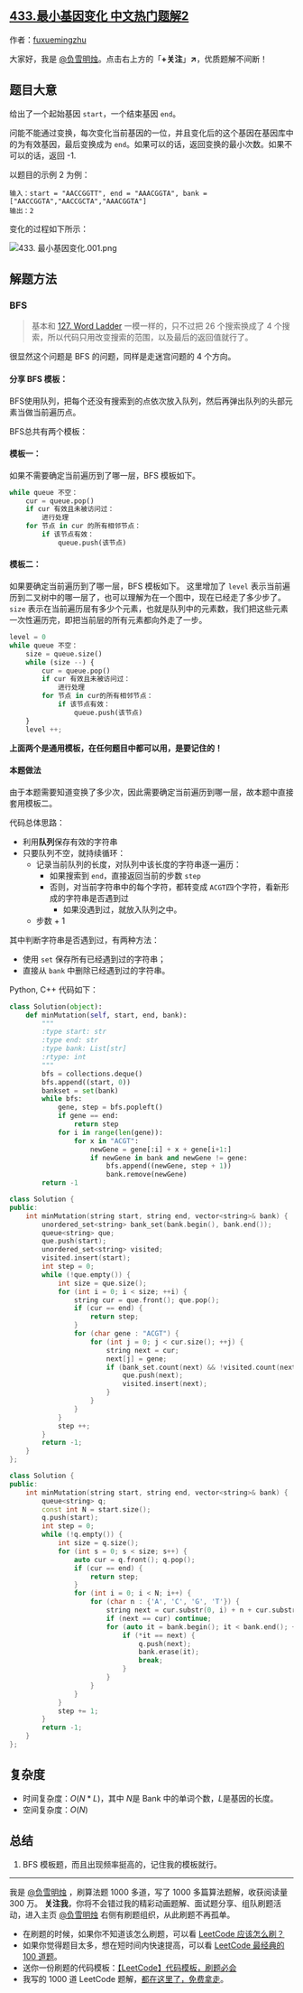 ## [433.最小基因变化 中文热门题解2](https://leetcode.cn/problems/minimum-genetic-mutation/solutions/100000/by-fuxuemingzhu-t1mv)

作者：[fuxuemingzhu](https://leetcode.cn/u/fuxuemingzhu)

大家好，我是 [@负雪明烛](https://leetcode-cn.com/u/fuxuemingzhu/)。点击右上方的「**+关注**」**↗**，优质题解不间断！

## 题目大意

给出了一个起始基因 `start`，一个结束基因 `end`。

问能不能通过变换，每次变化当前基因的一位，并且变化后的这个基因在基因库中的为有效基因，最后变换成为 `end`。如果可以的话，返回变换的最小次数。如果不可以的话，返回 -1.

以题目的示例 2 为例：

    输入：start = "AACCGGTT", end = "AAACGGTA", bank = ["AACCGGTA","AACCGCTA","AAACGGTA"]
    输出：2

变化的过程如下所示：

![433. 最小基因变化.001.png](https://pic.leetcode-cn.com/1651888169-OsScrm-433.%20%E6%9C%80%E5%B0%8F%E5%9F%BA%E5%9B%A0%E5%8F%98%E5%8C%96.001.png)


## 解题方法

### BFS

> 基本和 [127. Word Ladder](https://leetcode-cn.com/problems/word-ladder/) 一模一样的，只不过把 26 个搜索换成了 4 个搜索，所以代码只用改变搜索的范围，以及最后的返回值就行了。


很显然这个问题是 BFS 的问题，同样是走迷宫问题的 4 个方向。

#### 分享 BFS 模板：

BFS使用队列，把每个还没有搜索到的点依次放入队列，然后再弹出队列的头部元素当做当前遍历点。

BFS总共有两个模板：

#### 模板一：

如果不需要确定当前遍历到了哪一层，BFS 模板如下。

```python
while queue 不空：
    cur = queue.pop()
    if cur 有效且未被访问过：
        进行处理
    for 节点 in cur 的所有相邻节点：
        if 该节点有效：
            queue.push(该节点)
```

#### 模板二：

如果要确定当前遍历到了哪一层，BFS 模板如下。
这里增加了 `level` 表示当前遍历到二叉树中的哪一层了，也可以理解为在一个图中，现在已经走了多少步了。`size` 表示在当前遍历层有多少个元素，也就是队列中的元素数，我们把这些元素一次性遍历完，即把当前层的所有元素都向外走了一步。

```python
level = 0
while queue 不空：
    size = queue.size()
    while (size --) {
        cur = queue.pop()
        if cur 有效且未被访问过：
            进行处理
        for 节点 in cur的所有相邻节点：
            if 该节点有效：
                queue.push(该节点)
    }
    level ++;
```

**上面两个是通用模板，在任何题目中都可以用，是要记住的！**

#### 本题做法

由于本题需要知道变换了多少次，因此需要确定当前遍历到哪一层，故本题中直接套用模板二。

代码总体思路：

- 利用**队列**保存有效的字符串
- 只要队列不空，就持续循环：
  - 记录当前队列的长度，对队列中该长度的字符串逐一遍历：
    - 如果搜索到 `end`，直接返回当前的步数 `step`
    - 否则，对当前字符串中的每个字符，都转变成 `ACGT`四个字符，看新形成的字符串是否遇到过
      - 如果没遇到过，就放入队列之中。
  - 步数 + 1

其中判断字符串是否遇到过，有两种方法：

- 使用 `set` 保存所有已经遇到过的字符串；
- 直接从 `bank` 中删除已经遇到过的字符串。

Python, C++ 代码如下：

```Python []
class Solution(object):
    def minMutation(self, start, end, bank):
        """
        :type start: str
        :type end: str
        :type bank: List[str]
        :rtype: int
        """
        bfs = collections.deque()
        bfs.append((start, 0))
        bankset = set(bank)
        while bfs:
            gene, step = bfs.popleft()
            if gene == end:
                return step
            for i in range(len(gene)):
                for x in "ACGT":
                    newGene = gene[:i] + x + gene[i+1:]
                    if newGene in bank and newGene != gene:
                        bfs.append((newGene, step + 1))
                        bank.remove(newGene)
        return -1
```

```C++ []
class Solution {
public:
    int minMutation(string start, string end, vector<string>& bank) {
        unordered_set<string> bank_set(bank.begin(), bank.end());
        queue<string> que;
        que.push(start);
        unordered_set<string> visited;
        visited.insert(start);
        int step = 0;
        while (!que.empty()) {
            int size = que.size();
            for (int i = 0; i < size; ++i) {
                string cur = que.front(); que.pop();
                if (cur == end) {
                    return step;
                }
                for (char gene : "ACGT") {
                    for (int j = 0; j < cur.size(); ++j) {
                        string next = cur;
                        next[j] = gene;
                        if (bank_set.count(next) && !visited.count(next)) {
                            que.push(next);
                            visited.insert(next);
                        }
                    }
                }
            }
            step ++;
        }
        return -1;
    }
};
```

```C++ []
class Solution {
public:
    int minMutation(string start, string end, vector<string>& bank) {
        queue<string> q;
        const int N = start.size();
        q.push(start);
        int step = 0;
        while (!q.empty()) {
            int size = q.size();
            for (int s = 0; s < size; s++) {
                auto cur = q.front(); q.pop();
                if (cur == end) {
                    return step;
                }
                for (int i = 0; i < N; i++) {
                    for (char n : {'A', 'C', 'G', 'T'}) {
                        string next = cur.substr(0, i) + n + cur.substr(i + 1);
                        if (next == cur) continue;
                        for (auto it = bank.begin(); it < bank.end(); ++it) {
                            if (*it == next) {
                                q.push(next);
                                bank.erase(it);
                                break;
                            }
                        }
                    }
                }
            }
            step += 1;
        }
        return -1;
    }
};
```

## 复杂度

- 时间复杂度：$O(N*L)$，其中 $N$是 Bank 中的单词个数，$L$是基因的长度。
- 空间复杂度：$O(N)$

## 总结

1. BFS 模板题，而且出现频率挺高的，记住我的模板就行。

---

我是 [@负雪明烛](https://leetcode-cn.com/u/fuxuemingzhu/) ，刷算法题 1000 多道，写了 1000 多篇算法题解，收获阅读量 300 万。
**关注我**，你将不会错过我的精彩动画题解、面试题分享、组队刷题活动，进入主页 [@负雪明烛](https://leetcode-cn.com/u/fuxuemingzhu/) 右侧有刷题组织，从此刷题不再孤单。

- 在刷题的时候，如果你不知道该怎么刷题，可以看 [LeetCode 应该怎么刷？](https://mp.weixin.qq.com/s/viDYrSlF5INEhVWiJhM2EQ)
- 如果你觉得题目太多，想在短时间内快速提高，可以看 [LeetCode 最经典的 100 道题](https://mp.weixin.qq.com/s/e51CEkEP6Wz850JYbgz8dw)。
- 送你一份刷题的代码模板：[【LeetCode】代码模板，刷题必会](https://blog.csdn.net/fuxuemingzhu/article/details/101900729)
- 我写的 1000 道 LeetCode 题解，[都在这里了，免费拿走](https://leetcode-cn.com/link/?target=https%3A%2F%2Fgithub.com%2Ffuxuemingzhu%2FLeetcode-Solution-All)。